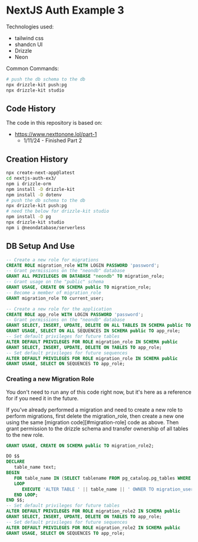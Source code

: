 # NextJS Auth Example 3

Technologies used:

- tailwind css
- shandcn UI
- Drizzle
- Neon

Common Commands:

```bash
# push the db schema to the db
npx drizzle-kit push:pg
npx drizzle-kit studio
```

## Code History

The code in this repository is based on:

- https://www.nexttonone.lol/part-1
  - 1/11/24 - Finished Part 2

## Creation History

```bash
npx create-next-app@latest
cd nextjs-auth-ex3/
npm i drizzle-orm
npm install -D drizzle-kit
npm install -D dotenv
# push the db schema to the db
npx drizzle-kit push:pg
# need the below for drizzle-kit studio
npm install -D pg
npx drizzle-kit studio
npm i @neondatabase/serverless
```

## DB Setup And Use

```sql title="Migration Role"
-- Create a new role for migrations
CREATE ROLE migration_role WITH LOGIN PASSWORD 'password';
-- Grant permissions on the "neondb" database
GRANT ALL PRIVILEGES ON DATABASE "neondb" TO migration_role;
-- Grant usage on the "public" schema
GRANT USAGE, CREATE ON SCHEMA public TO migration_role;
-- Become a member of migration_role
GRANT migration_role TO current_user;
```

```sql title="App Role"
-- Create a new role for the application
CREATE ROLE app_role WITH LOGIN PASSWORD 'password';
-- Grant permissions on the "neondb" database
GRANT SELECT, INSERT, UPDATE, DELETE ON ALL TABLES IN SCHEMA public TO app_role;
GRANT USAGE, SELECT ON ALL SEQUENCES IN SCHEMA public TO app_role;
-- Set default privileges for future tables
ALTER DEFAULT PRIVILEGES FOR ROLE migration_role IN SCHEMA public
GRANT SELECT, INSERT, UPDATE, DELETE ON TABLES TO app_role;
-- Set default privileges for future sequences
ALTER DEFAULT PRIVILEGES FOR ROLE migration_role IN SCHEMA public
GRANT USAGE, SELECT ON SEQUENCES TO app_role;
```

### Creating a new Migration Role

You don't need to run any of this code right now, but it's here as a reference for if you need it in the future.

If you've already performed a migration and need to create a new role to perform migrations, first delete the migration_role, then create a new one using the same [migration code][#migration-role] code as above. Then grant permission to the drizzle schema and transfer ownership of all tables to the new role.

```sql title="New Migration Role"
GRANT USAGE, CREATE ON SCHEMA public TO migration_role2;

DO $$
DECLARE
   table_name text;
BEGIN
   FOR table_name IN (SELECT tablename FROM pg_catalog.pg_tables WHERE schemaname = 'public')
   LOOP
      EXECUTE 'ALTER TABLE ' || table_name || ' OWNER TO migration_user2;';
   END LOOP;
END $$;
-- Set default privileges for future tables
ALTER DEFAULT PRIVILEGES FOR ROLE migration_role2 IN SCHEMA public
GRANT SELECT, INSERT, UPDATE, DELETE ON TABLES TO app_role;
-- Set default privileges for future sequences
ALTER DEFAULT PRIVILEGES FOR ROLE migration_role2 IN SCHEMA public
GRANT USAGE, SELECT ON SEQUENCES TO app_role;
```

